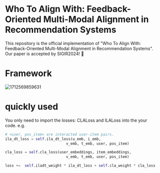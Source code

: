 # Who To Align With: Feedback-Oriented Multi-Modal Alignment in Recommendation Systems
This repository is the official implementation of "Who To Align With: Feedback-Oriented Multi-Modal Alignment in Recommendation Systems".
Our paper is accepted by  SIGIR2024! 🎉

# Framework
![1712569859631]([https://github.com/XMUDM/FETTLE/assets/IMG_00001.jpeg](https://github.com/XMUDM/FETTLE/blob/main/assets/IMG_00001.jpeg))

# quickly used
You only need to import the losses: CLALoss and ILALoss into the your code.
e.g.
```python
# <user, pos_item> are interacted user-item pairs.
ila_dt_loss = self.ila_dt_loss(u_emb, i_emb,
                            v_emb, t_emb, user, pos_item)

cla_loss = self.cla_loss(user_embeddings, item_embeddings,
                            v_emb, t_emb, user, pos_item)

loss +=  self.iladt_weight * ila_dt_loss + self.cla_weight * cla_loss
```



